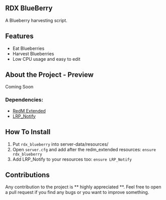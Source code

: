 ## RDX BlueBerry

A Blueberry harvesting script.

## Features

- Eat Blueberries
- Harvest Blueberries
- Low CPU usage and easy to edit

## About the Project - Preview

Coming Soon

### Dependencies:
* [RedM Extended](https://github.com/ThymonA/redm_extended)
* [LRP_Notify](https://github.com/Luminous-Roleplay/LRP_Notify)

## How To Install

1. Put ```rdx_blueberry``` into server-data/resources/
2. Open ```server.cfg``` and add after the redm_extended resources: ```ensure rdx_blueberry```
3. Add LRP_Notify to your resources too: ```ensure LRP_Notify```

## Contributions

Any contribution to the project is ** highly appreciated **.
Feel free to open a pull request if you find any bugs or you want to improve something.
